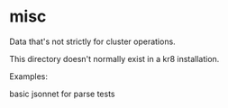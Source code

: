 # misc

Data that's not strictly for cluster operations.

This directory doesn't normally exist in a kr8 installation.

Examples:

basic jsonnet for parse tests
